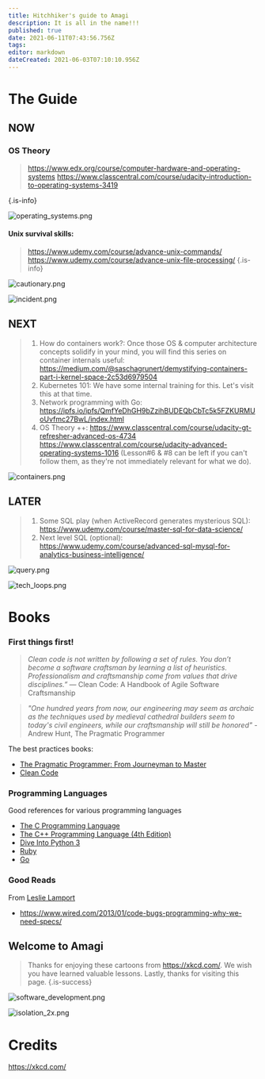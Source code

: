```yaml
---
title: Hitchhiker's guide to Amagi
description: It is all in the name!!!
published: true
date: 2021-06-11T07:43:56.756Z
tags: 
editor: markdown
dateCreated: 2021-06-03T07:10:10.956Z
---
```


# The Guide

## NOW

### OS Theory

> https://www.edx.org/course/computer-hardware-and-operating-systems
> https://www.classcentral.com/course/udacity-introduction-to-operating-systems-3419
> 
{.is-info}

![operating_systems.png](/engg/operating_systems.png)

#### Unix survival skills:

> https://www.udemy.com/course/advance-unix-commands/
> https://www.udemy.com/course/advance-unix-file-processing/
{.is-info}

![cautionary.png](/engg/cautionary.png)

![incident.png](/engg/incident.png)

## NEXT

> 1. How do containers work?:
>  Once those OS & computer architecture concepts solidify in your mind, you will find this series on container internals useful:
> https://medium.com/@saschagrunert/demystifying-containers-part-i-kernel-space-2c53d6979504
> 2. Kubernetes 101:
> We have some internal training for this. Let's visit this at that time.
> 3. Network programming with Go:
> https://ipfs.io/ipfs/QmfYeDhGH9bZzihBUDEQbCbTc5k5FZKURMUoUvfmc27BwL/index.html
> 4. OS Theory ++:
> https://www.classcentral.com/course/udacity-gt-refresher-advanced-os-4734
> https://www.classcentral.com/course/udacity-advanced-operating-systems-1016 (Lesson#6 & #8 can be left if you can't follow them, as they're not immediately relevant for what we do).
> 

![containers.png](/engg/containers.png)


## LATER

> 1. Some SQL play (when ActiveRecord generates mysterious SQL):
> https://www.udemy.com/course/master-sql-for-data-science/
>  2. Next level SQL (optional):
> https://www.udemy.com/course/advanced-sql-mysql-for-analytics-business-intelligence/

![query.png](/engg/query.png)

![tech_loops.png](/engg/tech_loops.png)

# Books

### First things first!

> *Clean code is not written by following a set of rules. You don’t become a software craftsman by learning a list of heuristics. Professionalism and craftsmanship come from values that drive disciplines.”* — Clean Code: A Handbook of Agile Software Craftsmanship

> *"One hundred years from now, our engineering may seem as archaic as the techniques used by medieval cathedral builders seem to today's civil engineers, while our craftsmanship will still be honored"* - Andrew Hunt, The Pragmatic Programmer


The best practices books:
- [The Pragmatic Programmer: From Journeyman to Master](https://www.goodreads.com/book/show/4099.The_Pragmatic_Programmer)
- [Clean Code](https://www.goodreads.com/book/show/3735293-clean-code)


### Programming Languages

Good references for various programming languages
- [The C Programming Language](https://www.goodreads.com/book/show/515601.The_C_Programming_Language)
- [The C++ Programming Language (4th Edition)](https://www.stroustrup.com/4th.html)
- [Dive Into Python 3](https://diveintopython3.problemsolving.io/)
- [Ruby](https://www.oreilly.com/library/view/the-ruby-programming/9780596516178/)
- [Go](https://www.gopl.io/)


### Good Reads

From [Leslie Lamport](https://en.wikipedia.org/wiki/Leslie_Lamport)
- https://www.wired.com/2013/01/code-bugs-programming-why-we-need-specs/

## Welcome to Amagi

> Thanks for enjoying these cartoons from https://xkcd.com/. We wish you have learned valuable lessons. Lastly, thanks for visiting this page.
{.is-success}


![software_development.png](/engg/software_development.png)

![isolation_2x.png](/engg/isolation_2x.png)


# Credits

https://xkcd.com/
